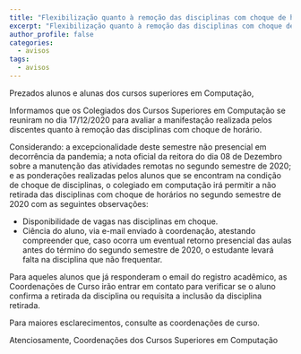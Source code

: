 ```yaml
---
title: "Flexibilização quanto à remoção das disciplinas com choque de horário"
excerpt: "Flexibilização quanto à remoção das disciplinas com choque de horário"
author_profile: false
categories:
  - avisos
tags:
  - avisos
---
```


Prezados alunos e alunas dos cursos superiores em Computação,

Informamos que os Colegiados dos Cursos Superiores em Computação se reuniram no dia 17/12/2020 para avaliar a manifestação realizada pelos discentes quanto à remoção das disciplinas com choque de horário.

Considerando: a excepcionalidade deste semestre não presencial em decorrência da pandemia; a nota oficial da reitora do dia 08 de Dezembro sobre a manutenção das atividades remotas no segundo semestre de 2020; e as ponderações realizadas pelos alunos que se encontram na condição de choque de disciplinas, o colegiado em computação irá permitir a não retirada das disciplinas com choque de horários no segundo semestre de 2020 com as seguintes observações:

- Disponibilidade de vagas nas disciplinas em choque.
- Ciência do aluno, via e-mail enviado à coordenação, atestando compreender que, caso ocorra um eventual retorno presencial das aulas antes do término do segundo semestre de 2020, o estudante levará falta na disciplina que não frequentar.

Para aqueles alunos que já responderam o email do registro acadêmico, as Coordenações de Curso irão entrar em contato para verificar se o aluno confirma a retirada da disciplina ou requisita a inclusão da disciplina retirada.

Para maiores esclarecimentos, consulte as coordenações de curso.

Atenciosamente,
Coordenações dos Cursos Superiores em Computação